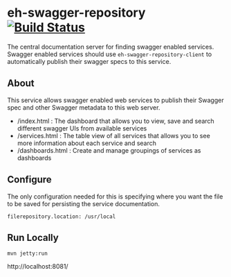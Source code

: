 # eh-swagger-repository  [![Build Status](https://travis-ci.org/eHarmony/eh-swagger-repository.svg?branch=master)](https://travis-ci.org/eHarmony/eh-swagger-repository)

The central documentation server for finding swagger enabled services. Swagger enabled services should use
```eh-swagger-repository-client``` to automatically publish their swagger specs to this service.

## About

This service allows swagger enabled web services to publish their Swagger spec and other Swagger metadata to this
web server.
* /index.html : The dashboard that allows you to view, save and search different swagger UIs from available services
* /services.html : The table view of all services that allows you to see more information about each service and search
* /dashboards.html : Create and manage groupings of services as dashboards

## Configure

The only configuration needed for this is specifying where you want the file to be saved for persisting the service
documentation.

```
filerepository.location: /usr/local
```

## Run Locally

```
mvn jetty:run
```

http://localhost:8081/